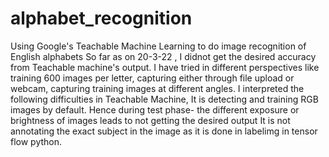 # alphabet_recognition
Using Google's Teachable Machine Learning to do image recognition of English alphabets
So far as on 20-3-22 , I didnot get the desired accuracy from Teachable machine's output. 
I have tried in different perspectives like training 600 images per letter, capturing either through file upload or webcam, capturing training images at different angles.
I interpreted the following difficulties in Teachable Machine,
                It is detecting and training RGB images by default. Hence during test phase- the different exposure or brightness of images leads to not getting the desired output
                It is not annotating the exact subject in the image as it is done in labelimg in tensor flow python. 
    
